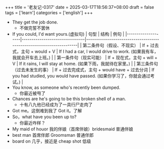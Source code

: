 +++
title = '老友记-0317'
date = 2025-03-17T18:56:37+08:00
draft = false
tags = ['learn']
categories = ['english']
+++

- They get the job done.
  - 不做完誓不罢休
- If you could, I'd want yours.(虚拟句)
| 句型                | 结构                            | 例句                                                                 |
|--------------------|--------------------------------|----------------------------------------------------------------------|
| 第二条件句（假设、不现实） | If + 过去式，主句 + would + V   | If I had a car, I would drive to work. (如果我有车，我就会开车去上班。)        |
| 第一条件句（现实可能）     | If + 现在式，主句 + will + V    | If it rains, I will stay at home. (如果下雨，我就待在家里。)             |
| 第三条件句（过去未发生的事） | If + 过去完成式，主句 + would have + 过去分词 | If you had studied, you would have passed. (如果你学习了，你就会通过考试。) |
- You know, as someone who's recently been dumped.
  - 你最近被甩了
- Chances are he's going to be this broken shell of a man.
  - 十有八九他已经成为了一具行尸走肉了
- Got me。这倒难到我了 Got it。了解
- So，what have you been up to?
  - 你最近咋样？
- My maid of houor 我的伴娘（首席伴娘）bridesmaid 普通伴娘
- best man 首席伴郎 Groomsman 普通伴郎
- board on 几乎，接近是 cheap shot 低级
